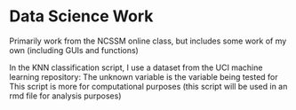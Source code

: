 # Data Science Work
Primarily work from the NCSSM online class, but includes some work of my own (including GUIs and functions)

In the KNN classification script, I use a dataset from the UCI machine learning repository:
    The unknown variable is the variable being tested for
    This script is more for computational purposes (this script will be used in an rmd file for analysis purposes)
  
